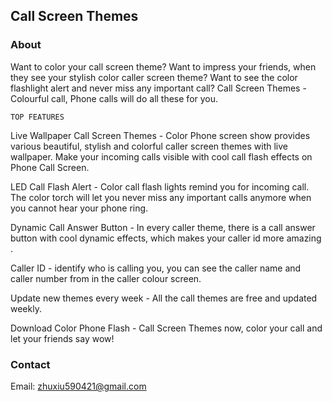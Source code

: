 ## Call Screen Themes

### About

Want to color your call screen theme? Want to impress your friends, when they see your stylish color caller screen theme? Want to see the color flashlight alert and never miss any important call? Call Screen Themes - Colourful call, Phone calls will do all these for you.

~~~~~~~~~~~~
TOP FEATURES
~~~~~~~~~~~~

Live Wallpaper Call Screen Themes - Color Phone screen show provides various beautiful, stylish and colorful caller screen themes with live wallpaper. Make your incoming calls visible with cool call flash effects on Phone Call Screen.

LED Call Flash Alert - Color call flash lights remind you for incoming call. The color torch will let you never miss any important calls anymore when you cannot hear your phone ring.

Dynamic Call Answer Button - In every caller theme, there is a call answer button with cool dynamic effects, which makes your caller id more amazing .

Caller ID - identify who is calling you, you can see the caller name and caller number from in the caller colour screen.

Update new themes every week - All the call themes are free and updated weekly.

Download Color Phone Flash - Call Screen Themes now, color your call and let your friends say wow!



### Contact
Email: zhuxiu590421@gmail.com

